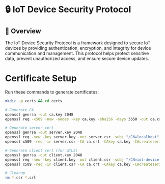 # 🔒 IoT Device Security Protocol

## 📜 Overview

The IoT Device Security Protocol is a framework designed to secure IoT devices by providing authentication, encryption, and integrity for device communication and management. This protocol helps protect sensitive data, prevent unauthorized access, and ensure secure device updates.


# Certificate Setup
Run these commands to generate certificates:

```bash
mkdir -p certs && cd certs

# Generate CA
openssl genrsa -out ca.key 2048
openssl req -x509 -new -nodes -key ca.key -sha256 -days 3650 -out ca.crt -subj "/CN=My IoT CA"

# Generate server cert
openssl genrsa -out server.key 2048
openssl req -new -key server.key -out server.csr -subj "/CN=localhost"
openssl x509 -req -in server.csr -CA ca.crt -CAkey ca.key -CAcreateserial -out server.crt -days 365 -sha256

# Generate client cert (for mTLS)
openssl genrsa -out client.key 2048
openssl req -new -key client.key -out client.csr -subj "/CN=iot-device-1"
openssl x509 -req -in client.csr -CA ca.crt -CAkey ca.key -CAcreateserial -out client.crt -days 365 -sha256

# Cleanup
rm *.csr *.srl